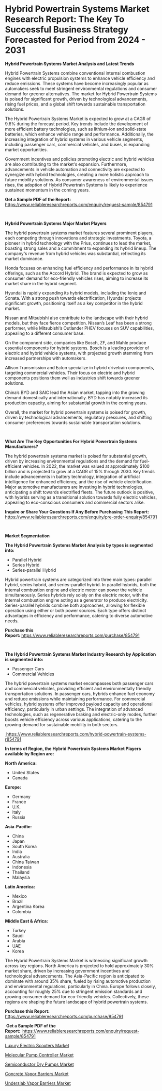 <p><h1>Hybrid Powertrain Systems Market Research Report: The Key To Successful Business Strategy Forecasted for Period from 2024 - 2031</h1></p><p><strong>Hybrid Powertrain Systems Market Analysis and Latest Trends</strong></p>
<p><p>Hybrid Powertrain Systems combine conventional internal combustion engines with electric propulsion systems to enhance vehicle efficiency and reduce emissions. These systems have become increasingly popular as automakers seek to meet stringent environmental regulations and consumer demand for greener alternatives. The market for Hybrid Powertrain Systems is poised for significant growth, driven by technological advancements, rising fuel prices, and a global shift towards sustainable transportation solutions.</p><p>The Hybrid Powertrain Systems Market is expected to grow at a CAGR of 9.8% during the forecast period. Key trends include the development of more efficient battery technologies, such as lithium-ion and solid-state batteries, which enhance vehicle range and performance. Additionally, the increasing integration of hybrid systems in various vehicle segments, including passenger cars, commercial vehicles, and buses, is expanding market opportunities.</p><p>Government incentives and policies promoting electric and hybrid vehicles are also contributing to the market's expansion. Furthermore, advancements in vehicle automation and connectivity are expected to synergize with hybrid technologies, creating a more holistic approach to future mobility solutions. As consumer awareness of environmental issues rises, the adoption of Hybrid Powertrain Systems is likely to experience sustained momentum in the coming years.</p></p>
<p><strong>Get a Sample PDF of the Report:&nbsp;</strong> <a href="https://www.reliableresearchreports.com/enquiry/request-sample/854791?utm_campaign=3&utm_medium=2&utm_source=Github&utm_content=ia&utm_term=02112024&utm_id=hybrid-powertrain-systems">https://www.reliableresearchreports.com/enquiry/request-sample/854791</a></p>
<p>&nbsp;</p>
<p><strong>Hybrid Powertrain Systems Major Market Players</strong></p>
<p><p>The hybrid powertrain systems market features several prominent players, each competing through innovations and strategic investments. Toyota, a pioneer in hybrid technology with the Prius, continues to lead the market, boasting strong sales and a commitment to expanding its hybrid lineup. The company's revenue from hybrid vehicles was substantial, reflecting its market dominance.</p><p>Honda focuses on enhancing fuel efficiency and performance in its hybrid offerings, such as the Accord Hybrid. The brand is expected to grow as consumer demand for eco-friendly vehicles rises, aiming to increase its market share in the hybrid segment.</p><p>Hyundai is rapidly expanding its hybrid models, including the Ioniq and Sonata. With a strong push towards electrification, Hyundai projects significant growth, positioning itself as a key competitor in the hybrid market.</p><p>Nissan and Mitsubishi also contribute to the landscape with their hybrid models, but they face fierce competition. Nissan’s Leaf has been a strong performer, while Mitsubishi’s Outlander PHEV focuses on SUV capabilities, appealing to a different consumer base.</p><p>On the component side, companies like Bosch, ZF, and Mahle produce essential components for hybrid systems. Bosch is a leading provider of electric and hybrid vehicle systems, with projected growth stemming from increased partnerships with automakers.</p><p>Allison Transmission and Eaton specialize in hybrid drivetrain components, targeting commercial vehicles. Their focus on electric and hybrid components positions them well as industries shift towards greener solutions.</p><p>China’s BYD and SAIC lead the Asian market, tapping into the growing demand domestically and internationally. BYD has notably increased its production capacity, aiming for substantial growth in the coming years.</p><p>Overall, the market for hybrid powertrain systems is poised for growth, driven by technological advancements, regulatory pressures, and shifting consumer preferences towards sustainable transportation solutions.</p></p>
<p>&nbsp;</p>
<p><strong>What Are The Key Opportunities For Hybrid Powertrain Systems Manufacturers?</strong></p>
<p><p>The hybrid powertrain systems market is poised for substantial growth, driven by increasing environmental regulations and the demand for fuel-efficient vehicles. In 2022, the market was valued at approximately $100 billion and is projected to grow at a CAGR of 15% through 2030. Key trends include advancements in battery technology, integration of artificial intelligence for enhanced efficiency, and the rise of vehicle electrification. Major automotive manufacturers are investing in hybrid technologies, anticipating a shift towards electrified fleets. The future outlook is positive, with hybrids serving as a transitional solution towards fully electric vehicles, appealing to eco-conscious consumers and commercial sectors alike.</p></p>
<p><strong>Inquire or Share Your Questions If Any Before Purchasing This Report:</strong> <a href="https://www.reliableresearchreports.com/enquiry/pre-order-enquiry/854791?utm_campaign=3&utm_medium=2&utm_source=Github&utm_content=ia&utm_term=02112024&utm_id=hybrid-powertrain-systems">https://www.reliableresearchreports.com/enquiry/pre-order-enquiry/854791</a></p>
<p>&nbsp;</p>
<p><strong>Market Segmentation</strong></p>
<p><strong>The Hybrid Powertrain Systems Market Analysis by types is segmented into:</strong></p>
<p><ul><li>Parallel Hybrid</li><li>Series Hybrid</li><li>Series-parallel Hybrid</li></ul></p>
<p><p>Hybrid powertrain systems are categorized into three main types: parallel hybrid, series hybrid, and series-parallel hybrid. In parallel hybrids, both the internal combustion engine and electric motor can power the vehicle simultaneously. Series hybrids rely solely on the electric motor, with the internal combustion engine acting as a generator to produce electricity. Series-parallel hybrids combine both approaches, allowing for flexible operation using either or both power sources. Each type offers distinct advantages in efficiency and performance, catering to diverse automotive needs.</p></p>
<p><strong>Purchase this Report:&nbsp;</strong><a href="https://www.reliableresearchreports.com/purchase/854791?utm_campaign=3&utm_medium=2&utm_source=Github&utm_content=ia&utm_term=02112024&utm_id=hybrid-powertrain-systems">https://www.reliableresearchreports.com/purchase/854791</a></p>
<p>&nbsp;</p>
<p><strong>The Hybrid Powertrain Systems Market Industry Research by Application is segmented into:</strong></p>
<p><ul><li>Passenger Cars</li><li>Commercial Vehicles</li></ul></p>
<p><p>The hybrid powertrain systems market encompasses both passenger cars and commercial vehicles, providing efficient and environmentally friendly transportation solutions. In passenger cars, hybrids enhance fuel economy and reduce emissions while maintaining performance. For commercial vehicles, hybrid systems offer improved payload capacity and operational efficiency, particularly in urban settings. The integration of advanced technologies, such as regenerative braking and electric-only modes, further boosts vehicle efficiency across various applications, catering to the growing demand for sustainable mobility in both sectors.</p></p>
<p><a href="https://www.reliableresearchreports.com/hybrid-powertrain-systems-r854791?utm_campaign=3&utm_medium=2&utm_source=Github&utm_content=ia&utm_term=02112024&utm_id=hybrid-powertrain-systems">&nbsp;https://www.reliableresearchreports.com/hybrid-powertrain-systems-r854791</a></p>
<p><strong>In terms of Region, the Hybrid Powertrain Systems Market Players available by Region are:</strong></p>
<p>
    <p> <strong> North America: </strong>
        <ul>
            <li>United States</li>
            <li>Canada</li>
        </ul>
        </p> 
    <p> <strong> Europe: </strong>
        <ul>
            <li>Germany</li>
            <li>France</li>
            <li>U.K.</li>
            <li>Italy</li>
            <li>Russia</li>
        </ul>
        </p> 
    <p> <strong> Asia-Pacific: </strong>
        <ul>
            <li>China</li>
            <li>Japan</li>
            <li>South Korea</li>
            <li>India</li>
            <li>Australia</li>
            <li>China Taiwan</li>
            <li>Indonesia</li>
            <li>Thailand</li>
            <li>Malaysia</li>
        </ul>
        </p> 
    <p> <strong> Latin America: </strong>
        <ul>
            <li>Mexico</li>
            <li>Brazil</li>
            <li>Argentina Korea</li>
            <li>Colombia</li>
        </ul>
        </p> 
    <p> <strong> Middle East & Africa: </strong>
        <ul>
            <li>Turkey</li>
            <li>Saudi</li>
            <li>Arabia</li>
            <li>UAE</li>
            <li>Korea</li>
        </ul>
    </p>
    </p>
<p><p>The Hybrid Powertrain Systems Market is witnessing significant growth across key regions. North America is projected to hold approximately 30% market share, driven by increasing government incentives and technological advancements. The Asia-Pacific region is anticipated to dominate with around 35% share, fueled by rising automotive production and environmental regulations, particularly in China. Europe follows closely, accounting for roughly 25% due to stringent emission standards and growing consumer demand for eco-friendly vehicles. Collectively, these regions are shaping the future landscape of hybrid powertrain systems.</p></p>
<p><strong>Purchase this Report: </strong><a href="https://www.reliableresearchreports.com/purchase/854791?utm_campaign=3&utm_medium=2&utm_source=Github&utm_content=ia&utm_term=02112024&utm_id=hybrid-powertrain-systems">https://www.reliableresearchreports.com/purchase/854791</a></p>
<p>&nbsp;<strong>Get a Sample PDF of the Report:&nbsp;&nbsp;</strong><a href="https://www.reliableresearchreports.com/enquiry/request-sample/854791?utm_campaign=3&utm_medium=2&utm_source=Github&utm_content=ia&utm_term=02112024&utm_id=hybrid-powertrain-systems">https://www.reliableresearchreports.com/enquiry/request-sample/854791</a></p>
<p><strong></strong></p>
<p><p><a href="https://github.com/aiko92han/Market-Research-Report-List-1/blob/main/luxury-electric-scooters-market.md?utm_campaign=3&utm_medium=2&utm_source=Github&utm_content=ia&utm_term=02112024&utm_id=hybrid-powertrain-systems">Luxury Electric Scooters Market</a></p><p><a href="https://issuu.com/reportprime-2/docs/molecular-pump-controller-market-si_2ba02852fa5865?utm_campaign=3&utm_medium=2&utm_source=Github&utm_content=ia&utm_term=02112024&utm_id=hybrid-powertrain-systems">Molecular Pump Controller Market</a></p><p><a href="https://issuu.com/reportprime-2/docs/semiconductor-dry-pumps-market-size_2fb1ef00198595?utm_campaign=3&utm_medium=2&utm_source=Github&utm_content=ia&utm_term=02112024&utm_id=hybrid-powertrain-systems">Semiconductor Dry Pumps Market</a></p><p><a href="https://www.linkedin.com/pulse/concrete-vapor-barriers-market-revolution-size-share-emerging-trends-g5wvf?utm_campaign=3&utm_medium=2&utm_source=Github&utm_content=ia&utm_term=02112024&utm_id=hybrid-powertrain-systems">Concrete Vapor Barriers Market</a></p><p><a href="https://www.linkedin.com/pulse/consumer-behavior-shifts-underslab-vapor-barriers-market-demand-mgilf?utm_campaign=3&utm_medium=2&utm_source=Github&utm_content=ia&utm_term=02112024&utm_id=hybrid-powertrain-systems">Underslab Vapor Barriers Market</a></p></p>
